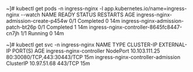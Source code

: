 ~]# kubectl get pods -n ingress-nginx   -l app.kubernetes.io/name=ingress-nginx --watch
NAME                                        READY   STATUS      RESTARTS   AGE
ingress-nginx-admission-create-p454w        0/1     Completed   0          14m
ingress-nginx-admission-patch-bt26p         0/1     Completed   1          14m
ingress-nginx-controller-8645fc8447-cn7jh   1/1     Running     0          14m

~]# kubectl  get svc -n ingress-nginx
NAME                                 TYPE        CLUSTER-IP      EXTERNAL-IP   PORT(S)                      AGE
ingress-nginx-controller             NodePort    10.103.111.25   <none>        80:30080/TCP,443:30443/TCP   15m
ingress-nginx-controller-admission   ClusterIP   10.97.51.68     <none>        443/TCP                      15m
